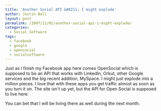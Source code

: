 ```yaml
---
title: 'Another Social API &#8211; I might explode'
author: Justin Ball
layout: post
permalink: /2007/11/01/another-social-api-i-might-explode/
categories:
  - Social Software
tags:
  - facebook
  - google
  - opensocial
  - socialsoftware
---
```


Just as I finish my Facebook app here comes OpenSocial which is supposed to be an API that works with LinkedIn, Orkut, other Google services and the big recent addition, MySpace. I might just explode into a million pieces. I love that with these apps you get traffic almost as soon as you turn it on. The site isn't up yet, but the API for Open Social is supposed to live here:



You can bet that I will be living there as well during the next month.